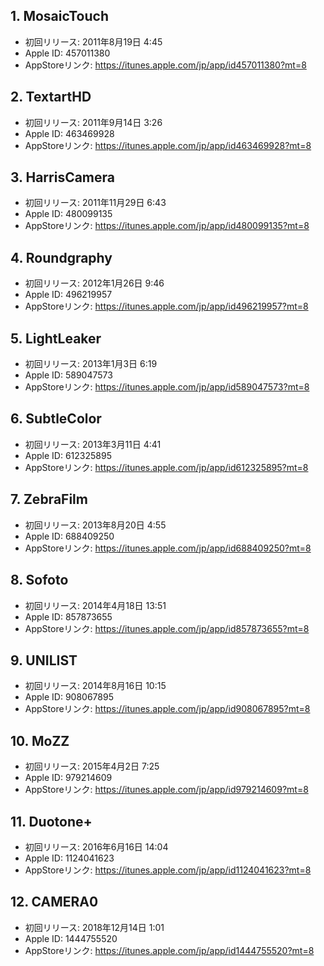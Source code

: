 ## 1. MosaicTouch
 - 初回リリース: 2011年8月19日 4:45
 - Apple ID: 457011380
 - AppStoreリンク: https://itunes.apple.com/jp/app/id457011380?mt=8

## 2. TextartHD
 - 初回リリース: 2011年9月14日 3:26
 - Apple ID: 463469928
 - AppStoreリンク: https://itunes.apple.com/jp/app/id463469928?mt=8

## 3. HarrisCamera
 - 初回リリース: 2011年11月29日 6:43
 - Apple ID: 480099135
 - AppStoreリンク: https://itunes.apple.com/jp/app/id480099135?mt=8

## 4. Roundgraphy
 - 初回リリース: 2012年1月26日 9:46
 - Apple ID: 496219957
 - AppStoreリンク: https://itunes.apple.com/jp/app/id496219957?mt=8

## 5. LightLeaker
 - 初回リリース: 2013年1月3日 6:19
 - Apple ID: 589047573
 - AppStoreリンク: https://itunes.apple.com/jp/app/id589047573?mt=8
 
## 6. SubtleColor
 - 初回リリース: 2013年3月11日 4:41
 - Apple ID: 612325895
 - AppStoreリンク: https://itunes.apple.com/jp/app/id612325895?mt=8
 
## 7. ZebraFilm
 - 初回リリース: 2013年8月20日 4:55
 - Apple ID: 688409250
 - AppStoreリンク: https://itunes.apple.com/jp/app/id688409250?mt=8

## 8. Sofoto
 - 初回リリース: 2014年4月18日 13:51
 - Apple ID: 857873655
 - AppStoreリンク: https://itunes.apple.com/jp/app/id857873655?mt=8

## 9. UNILIST
 - 初回リリース: 2014年8月16日 10:15
 - Apple ID: 908067895
 - AppStoreリンク: https://itunes.apple.com/jp/app/id908067895?mt=8
 
## 10. MoZZ
 - 初回リリース: 2015年4月2日 7:25
 - Apple ID: 979214609
 - AppStoreリンク: https://itunes.apple.com/jp/app/id979214609?mt=8

## 11. Duotone+
 - 初回リリース: 2016年6月16日 14:04
 - Apple ID: 1124041623
 - AppStoreリンク: https://itunes.apple.com/jp/app/id1124041623?mt=8

## 12. CAMERA0
 - 初回リリース: 2018年12月14日 1:01
 - Apple ID: 1444755520
 - AppStoreリンク: https://itunes.apple.com/jp/app/id1444755520?mt=8




